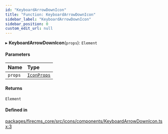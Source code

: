 ```yaml
---
id: "KeyboardArrowDownIcon"
title: "Function: KeyboardArrowDownIcon"
sidebar_label: "KeyboardArrowDownIcon"
sidebar_position: 0
custom_edit_url: null
---
```


▸ **KeyboardArrowDownIcon**(`props`): `Element`

#### Parameters

| Name | Type |
| :------ | :------ |
| `props` | [`IconProps`](../types/IconProps.md) |

#### Returns

`Element`

#### Defined in

[packages/firecms_core/src/icons/components/KeyboardArrowDownIcon.tsx:3](https://github.com/FireCMSco/firecms/blob/d45f3739/packages/firecms_core/src/icons/components/KeyboardArrowDownIcon.tsx#L3)
